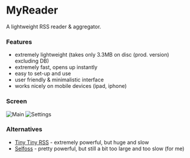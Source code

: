 MyReader
=======

A lightweight RSS reader & aggregator.

### Features
- extremely lightweight (takes only 3.3MB on disc (prod. version) excluding DB)
- extremely fast, opens up instantly
- easy to set-up and use
- user friendly & minimalistic interface
- works nicely on mobile devices (ipad, iphone)

### Screen
![Main](https://raw.github.com/tborychowski/myreader/master/web-src/screenshots/main.png)
![Settings](https://raw.github.com/tborychowski/myreader/master/web-src/screenshots/settings.png)


### Alternatives
- [Tiny Tiny RSS](http://tt-rss.org) - extremely powerful, but huge and slow
- [Selfoss](http://selfoss.aditu.de) - pretty powerful, but still a bit too large and too slow (for me)